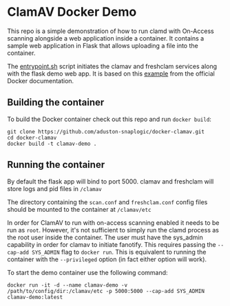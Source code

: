 # ClamAV Docker Demo

This repo is a simple demonstration of how to run clamd with On-Access scanning alongside a web application inside
a container. It contains a sample web application in Flask that allows uploading a file into the container. 

The [entrypoint.sh](entrypoint.sh) script initiates the clamav and freshclam services along with the flask  demo web app. 
It is based on this [example](https://docs.docker.com/engine/admin/multi-service_container/) from the official Docker 
documentation.

## Building the container 

To build the Docker container check out this repo and run `docker build`:

    git clone https://github.com/aduston-snaplogic/docker-clamav.git
    cd docker-clamav
    docker build -t clamav-demo . 
    
## Running the container 

By default the flask app will bind to port 5000. clamav and freshclam will store logs and pid files in `/clamav` 

The directory containing the `scan.conf` and `freshclam.conf` config files should be mounted to the container at
`/clamav/etc`

In order for ClamAV to run with on-access scanning enabled it needs to be run as `root`. However, it's not sufficient to
simply run the clamd process as the root user inside the container. The user must have the sys_admin capability in order
for clamav to initiate fanotify. This requires passing the `--cap-add SYS_ADMIN` flag to `docker run`. This is
equivalent to running the container with the `--privileged` option (in fact either option will work). 

To start the demo container use the following command:

    docker run -it -d --name clamav-demo -v /path/to/config/dir:/clamav/etc -p 5000:5000 --cap-add SYS_ADMIN clamav-demo:latest